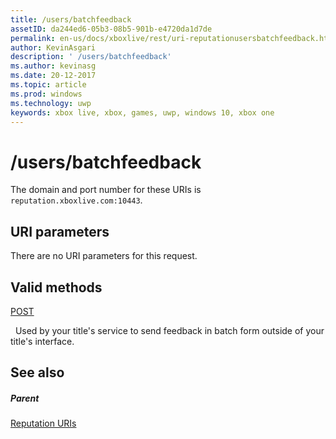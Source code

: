 ```yaml
---
title: /users/batchfeedback
assetID: da244ed6-05b3-08b5-901b-e4720da1d7de
permalink: en-us/docs/xboxlive/rest/uri-reputationusersbatchfeedback.html
author: KevinAsgari
description: ' /users/batchfeedback'
ms.author: kevinasg
ms.date: 20-12-2017
ms.topic: article
ms.prod: windows
ms.technology: uwp
keywords: xbox live, xbox, games, uwp, windows 10, xbox one
---
```



# /users/batchfeedback
 
The domain and port number for these URIs is `reputation.xboxlive.com:10443`.
 
<a id="ID4EW"></a>

 
## URI parameters
 
There are no URI parameters for this request.
  
<a id="ID4E6"></a>

 
## Valid methods

[POST](uri-reputationusersbatchfeedbackpost.md)

&nbsp;&nbsp;Used by your title's service to send feedback in batch form outside of your title's interface.
 
<a id="ID4EJB"></a>

 
## See also
 
<a id="ID4ELB"></a>

 
##### Parent 

[Reputation URIs](atoc-reference-reputation.md)

   